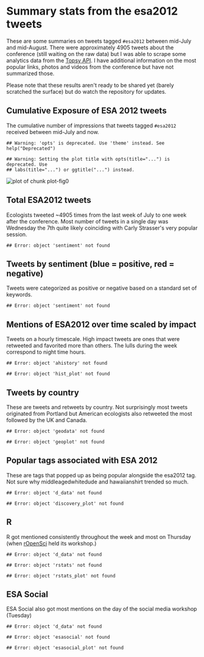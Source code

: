 <!-- read external r code -->



# Summary stats from the esa2012 tweets
These are some summaries on tweets tagged `#esa2012` between mid-July and mid-August. There were approximately 4905 tweets about the conference (still waiting on the raw data) but I was able to scrape some analytics data from the [Topsy API](http://code.google.com/p/otterapi/). I have additional information on the most popular links, photos and videos from the conference but have not summarized those. 

Please note that these results aren't ready to be shared yet (barely scratched the surface) but do watch the repository for updates.


## Cumulative Exposure of ESA 2012 tweets
The cumulative number of impressions that tweets tagged `#esa2012` received between mid-July and now.


```
## Warning: 'opts' is deprecated. Use 'theme' instead. See help("Deprecated")
```

```
## Warning: Setting the plot title with opts(title="...") is deprecated. Use
## labs(title="...") or ggtitle("...") instead.
```

![plot of chunk plot-fig0](https://raw.github.com/karthikram/esa_twitter_impact/master/figure/plot-fig0.png) 


## Total ESA2012 tweets
Ecologists tweeted ~4905 times from the last week of July to one week after the conference. Most number of tweets in a single day was Wednesday the 7th quite likely coinciding with Carly Strasser's very popular session.


```
## Error: object 'sentiment' not found
```


## Tweets by sentiment (blue = positive, red = negative)
Tweets were categorized as positive or negative based on a standard set of keywords. 


```
## Error: object 'sentiment' not found
```


## Mentions of ESA2012 over time scaled by impact
Tweets on a hourly timescale. High impact tweets are ones that were retweeted and favorited more than others. The lulls during the week correspond to night time hours.


```
## Error: object 'ahistory' not found
```

```
## Error: object 'hist_plot' not found
```

## Tweets by country
These are tweets and retweets by country. Not surprisingly most tweets originated from Portland but American ecologists also retweeted the most followed by the UK and Canada.


```
## Error: object 'geodata' not found
```

```
## Error: object 'geoplot' not found
```

## Popular tags associated with ESA 2012
These are tags that popped up as being popular alongside the esa2012 tag. Not sure why middleagedwhitedude and hawaiianshirt trended so much.



```
## Error: object 'd_data' not found
```

```
## Error: object 'discovery_plot' not found
```

## R 
R got mentioned consistently throughout the week and most on Thursday (when [rOpenSci](http://ropensci.org) held its workshop.) 


```
## Error: object 'd_data' not found
```

```
## Error: object 'rstats' not found
```

```
## Error: object 'rstats_plot' not found
```

 
## ESA Social 
ESA Social also got most mentions on the day of the social media workshop (Tuesday)


```
## Error: object 'd_data' not found
```

```
## Error: object 'esasocial' not found
```

```
## Error: object 'esasocial_plot' not found
```

 

